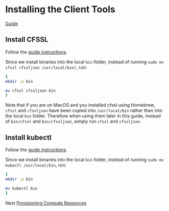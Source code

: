 # Installing the Client Tools

[Guide](https://github.com/kelseyhightower/kubernetes-the-hard-way/blob/master/docs/03-compute-resources.md)

## Install CFSSL

Follow the [guide
instructions](https://github.com/kelseyhightower/kubernetes-the-hard-way/blob/master/docs/02-client-tools.md).

Since we install binaries into the local `bin` folder, instead of running
`sudo mv cfssl cfssljson /usr/local/bin/`, run:

```sh
{
mkdir -p bin

mv cfssl cfssljson bin
}
```

Note that if you are on MacOS and you installed cfssl using Homebrew, `cfssl`
and `cfssljson` have been copied into `/usr/local/bin` rather than into the local
`bin` folder. Therefore when using them later in this guide, instead of `bin/cfssl`
and `bin/cfssljson`, simply run `cfssl` and `cfssljson`.

## Install kubectl

Follow the [guide
instructions](https://github.com/kelseyhightower/kubernetes-the-hard-way/blob/master/docs/02-client-tools.md#install-kubectl).

Since we install binaries into the local `bin` folder, instead of running
`sudo mv kubectl /usr/local/bin`, run:

```sh
{
mkdir -p bin

mv kubectl bin
}
```

Next [Provisioning Compute Resources](03-compute-resources.md)
